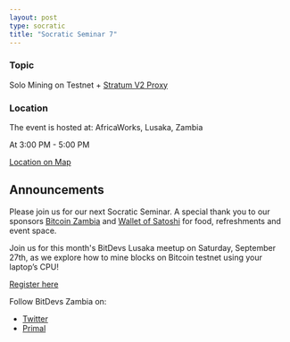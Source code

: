 ```yaml
---
layout: post
type: socratic
title: "Socratic Seminar 7"
---
```


### Topic

Solo Mining on Testnet + [Stratum V2 Proxy](https://stratumprotocol.org/)

### Location

The event is hosted at:
AfricaWorks, Lusaka, Zambia

At 3:00 PM - 5:00 PM

[Location on Map](https://www.google.com/maps/search/?api=1&query=AfricaWorks%20Lusaka%20%40%204%20Bishop&query_place_id=ChIJM_hSdpuNQBkRVK5ecYClewc)

## Announcements

Please join us for our next Socratic Seminar. A special thank you to our sponsors [Bitcoin Zambia](https://bitcoinzambia.org/) and [Wallet of Satoshi](https://www.walletofsatoshi.com/) for food, refreshments and event space.

Join us for this month's BitDevs Lusaka meetup on Saturday, September 27th, as we explore how to mine blocks on Bitcoin testnet using your laptop’s CPU!

[Register here](redacted)

Follow BitDevs Zambia on:

- [Twitter](https://x.com/bitdevszambia)
- [Primal](https://primal.net/p/nprofile1qqsy84evlee43jayd5zru26ypctt2n9wajn4h698vy5ynp32peuc35s8yce5j)
